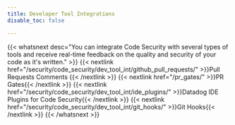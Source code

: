 ```yaml
---
title: Developer Tool Integrations
disable_toc: false

---
```


{{< whatsnext desc="You can integrate Code Security with several types of tools and receive real-time feedback on the quality and security of your code as it's written." >}}
   {{< nextlink href="/security/code_security/dev_tool_int/github_pull_requests/" >}}Pull Requests Comments
{{< /nextlink >}}
   {{< nextlink href="/pr_gates/" >}}PR Gates{{< /nextlink >}}
   {{< nextlink href="/security/code_security/dev_tool_int/ide_plugins/" >}}Datadog IDE Plugins for Code Security{{< /nextlink >}}
   {{< nextlink href="/security/code_security/dev_tool_int/git_hooks/" >}}Git Hooks{{< /nextlink >}}
{{< /whatsnext >}}
